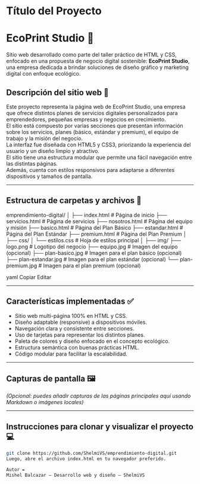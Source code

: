 # Título del Proyecto
# EcoPrint Studio 🌱

Sitio web desarrollado como parte del taller práctico de HTML y CSS, enfocado en una propuesta de negocio digital sostenible: **EcoPrint Studio**, una empresa dedicada a brindar soluciones de diseño gráfico y marketing digital con enfoque ecológico.

## Descripción del sitio web 📄

Este proyecto representa la página web de EcoPrint Studio, una empresa que ofrece distintos planes de servicios digitales personalizados para emprendedores, pequeñas empresas y negocios en crecimiento.  
El sitio está compuesto por varias secciones que presentan información sobre los servicios, planes (básico, estándar y premium), el equipo de trabajo y la misión del negocio.  
La interfaz fue diseñada con HTML5 y CSS3, priorizando la experiencia del usuario y un diseño limpio y atractivo.  
El sitio tiene una estructura modular que permite una fácil navegación entre las distintas páginas.  
Además, cuenta con estilos responsivos para adaptarse a diferentes dispositivos y tamaños de pantalla.

---

## Estructura de carpetas y archivos 📁

emprendimiento-digital/
│
├── index.html # Página de inicio
├── servicios.html # Página de servicios
├── nosotros.html # Página del equipo y misión
├── basico.html # Página del Plan Básico
├── estandar.html # Página del Plan Estándar
├── premium.html # Página del Plan Premium
│
├── css/
│ └── estilos.css # Hoja de estilos principal
│
├── img/
├── logo.png # Logotipo del negocio
├── equipo.jpg # Imagen del equipo (opcional)
├── plan-basico.jpg # Imagen para el plan básico (opcional)
├── plan-estandar.jpg # Imagen para el plan estándar (opcional)
└── plan-premium.jpg # Imagen para el plan premium (opcional)

yaml
Copiar
Editar

---

## Características implementadas ✅

- Sitio web multi-página 100% en HTML y CSS.
- Diseño adaptable (responsive) a dispositivos móviles.
- Navegación clara y consistente entre secciones.
- Uso de tarjetas para representar los distintos planes.
- Paleta de colores y diseño enfocado en el concepto ecológico.
- Estructura semántica con buenas prácticas HTML.
- Código modular para facilitar la escalabilidad.

---

## Capturas de pantalla 🖼️

*(Opcional: puedes añadir capturas de las páginas principales aquí usando Markdown o imágenes locales)*

---

## Instrucciones para clonar y visualizar el proyecto 💻

```bash
git clone https://github.com/ShelmiVS/emprendimiento-digital.git
Luego, abre el archivo index.html en tu navegador preferido.

Autor ✒️
Mishel Balcazar – Desarrollo web y diseño – ShelmiVS
